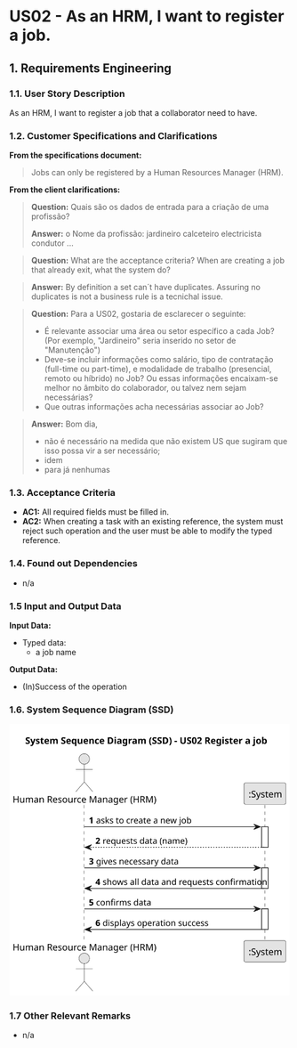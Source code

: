 # US02 - As an HRM, I want to register a job.


## 1. Requirements Engineering

### 1.1. User Story Description

As an HRM, I want to register a job that a collaborator need to have.

### 1.2. Customer Specifications and Clarifications 

**From the specifications document:**

> Jobs can only be registered by a Human Resources Manager (HRM).

**From the client clarifications:**

> **Question:** Quais são os dados de entrada para a criação de uma profissão?
>
> **Answer:** o Nome da profissão:
jardineiro
calceteiro
electricista
condutor
...

> **Question:** What are the acceptance criteria?
When are creating a job that already exit, what the system do?

>
> **Answer:**
By definition a set can´t have duplicates. Assuring no duplicates is not a business rule is a tecnichal issue.

> **Question:** Para a US02, gostaria de esclarecer o seguinte:
>- É relevante associar uma área ou setor específico a cada Job? (Por exemplo, "Jardineiro" seria inserido no setor de "Manutenção")
>- Deve-se incluir informações como salário, tipo de contratação (full-time ou part-time), e modalidade de trabalho (presencial, remoto ou híbrido) no Job? Ou essas informações encaixam-se melhor no âmbito do colaborador, ou talvez nem sejam necessárias?
>- Que outras informações acha necessárias associar ao Job?

> **Answer:** Bom dia,
>- não é necessário na medida que não existem US que sugiram que isso possa vir a ser necessário;
>- idem
>- para já nenhumas

### 1.3. Acceptance Criteria

* **AC1:** All required fields must be filled in.
* **AC2:** When creating a task with an existing reference, the system must reject such operation and the user must be able to modify the typed reference.

### 1.4. Found out Dependencies

* n/a

### 1.5 Input and Output Data

**Input Data:**

* Typed data:
    * a job name

**Output Data:**

* (In)Success of the operation

### 1.6. System Sequence Diagram (SSD)

![System Sequence Diagram - US02](svg/us002-system-sequence-diagram.svg)

### 1.7 Other Relevant Remarks

* n/a